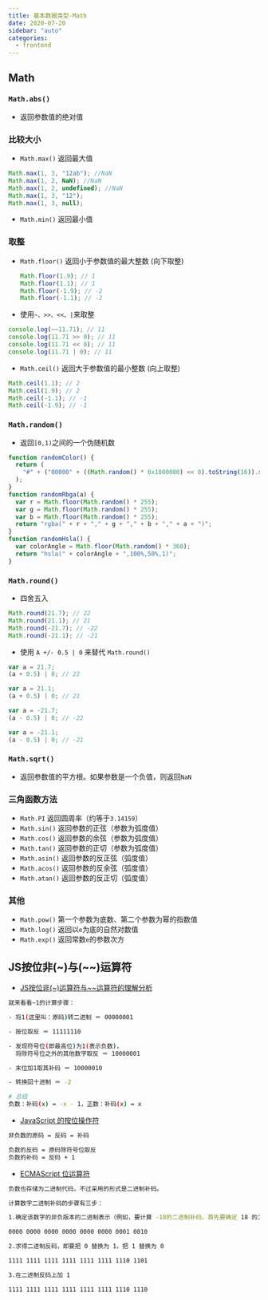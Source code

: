 ```yaml
---
title: 基本数据类型-Math
date: 2020-07-20
sidebar: "auto"
categories:
  - frontend
---
```


## Math

### `Math.abs()`

- 返回参数值的绝对值

### 比较大小

- `Math.max()` 返回最大值

```js
Math.max(1, 3, "12ab"); //NaN
Math.max(1, 2, NaN); //NaN
Math.max(1, 2, undefined); //NaN
Math.max(1, 3, "12");
Math.max(1, 3, null);
```

- `Math.min()` 返回最小值

### 取整

- `Math.floor()` 返回小于参数值的最大整数 (向下取整)

  ```js
  Math.floor(1.9); // 1
  Math.floor(1.1); // 1
  Math.floor(-1.9); // -2
  Math.floor(-1.1); // -2
  ```

- 使用`~、>>、<<、|`来取整

```js
console.log(~~11.71); // 11
console.log(11.71 >> 0); // 11
console.log(11.71 << 0); // 11
console.log(11.71 | 0); // 11
```

- `Math.ceil()` 返回大于参数值的最小整数 (向上取整)

```js
Math.ceil(1.1); // 2
Math.ceil(1.9); // 2
Math.ceil(-1.1); // -1
Math.ceil(-1.9); // -1
```

### `Math.random()`

- 返回`[0,1)`之间的一个伪随机数

```js
function randomColor() {
  return (
    "#" + ("00000" + ((Math.random() * 0x1000000) << 0).toString(16)).substr(-6)
  );
}
function randomRbga(a) {
  var r = Math.floor(Math.random() * 255);
  var g = Math.floor(Math.random() * 255);
  var b = Math.floor(Math.random() * 255);
  return "rgba(" + r + "," + g + "," + b + "," + a + ")";
}
function randomHsla() {
  var colorAngle = Math.floor(Math.random() * 360);
  return "hsla(" + colorAngle + ",100%,50%,1)";
}
```

### `Math.round()`

- 四舍五入

```js
Math.round(21.7); // 22
Math.round(21.1); // 21
Math.round(-21.7); // -22
Math.round(-21.1); // -21
```

- 使用 `A +/- 0.5 | 0` 来替代 `Math.round()`

```js
var a = 21.7;
(a + 0.5) | 0; // 22

var a = 21.1;
(a + 0.5) | 0; // 21

var a = -21.7;
(a - 0.5) | 0; // -22

var a = -21.1;
(a - 0.5) | 0; // -21
```

### `Math.sqrt()`

- 返回参数值的平方根。如果参数是一个负值，则返回`NaN`

### 三角函数方法

- `Math.PI` 返回圆周率（约等于`3.14159`）
- `Math.sin()` 返回参数的正弦（参数为弧度值）
- `Math.cos()` 返回参数的余弦（参数为弧度值）
- `Math.tan()` 返回参数的正切（参数为弧度值）
- `Math.asin()` 返回参数的反正弦（弧度值）
- `Math.acos()` 返回参数的反余弦（弧度值）
- `Math.atan()` 返回参数的反正切（弧度值）

### 其他

- `Math.pow()` 第一个参数为底数、第二个参数为幂的指数值
- `Math.log()` 返回以`e`为底的自然对数值
- `Math.exp()` 返回常数`e`的参数次方

## JS按位非(~)与(~~)运算符

- [JS按位非(~)运算符与~~运算符的理解分析](https://www.cnblogs.com/moqiutao/p/6275483.html)

```bash
就来看看~1的计算步骤：

- 将1(这里叫：原码)转二进制 ＝ 00000001

- 按位取反 ＝ 11111110

- 发现符号位(即最高位)为1(表示负数)，
  将除符号位之外的其他数字取反 ＝ 10000001

- 末位加1取其补码 ＝ 10000010

- 转换回十进制 ＝ -2

# 总结
负数：补码(x) = -x - 1，正数：补码(x) = x
```

- [JavaScript 的按位操作符](https://segmentfault.com/a/1190000038993814)

```bash
非负数的原码 = 反码 = 补码

负数的反码 = 原码除符号位取反
负数的补码 = 反码 + 1
```

- [ECMAScript 位运算符](https://www.w3school.com.cn/js/pro_js_operators_bitwise.asp)

```bash
负数也存储为二进制代码，不过采用的形式是二进制补码。

计算数字二进制补码的步骤有三步：

1.确定该数字的非负版本的二进制表示（例如，要计算 -18的二进制补码，首先要确定 18 的二进制表示）

0000 0000 0000 0000 0000 0000 0001 0010

2.求得二进制反码，即要把 0 替换为 1，把 1 替换为 0

1111 1111 1111 1111 1111 1111 1110 1101

3.在二进制反码上加 1

1111 1111 1111 1111 1111 1111 1110 1110
```

